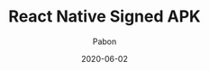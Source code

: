 ---
template: post
title:  'React Native Signed APK'
featuredImage: '../featuredImages/react-native.png'
date: '2020-06-02'
author: 'Pabon'
profileUrl: 'https://github.com/PabonSEC'
category:
  - ReactNative
tags: 
  - react-native
  - android
---